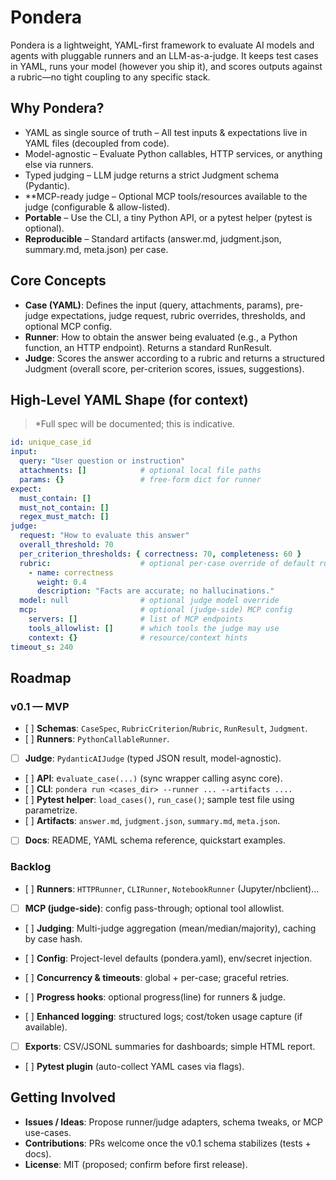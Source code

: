 # Pondera

Pondera is a lightweight, YAML-first framework to evaluate AI models and agents with pluggable runners and an LLM-as-a-judge. It keeps test cases in YAML, runs your model (however you ship it), and scores outputs against a rubric—no tight coupling to any specific stack.

## Why Pondera?

- YAML as single source of truth – All test inputs & expectations live in YAML files (decoupled from code).
- Model-agnostic – Evaluate Python callables, HTTP services, or anything else via runners.
- Typed judging – LLM judge returns a strict Judgment schema (Pydantic).
- **MCP-ready judge – Optional MCP tools/resources available to the judge (configurable & allow-listed).
- **Portable** – Use the CLI, a tiny Python API, or a pytest helper (pytest is optional).
- **Reproducible** – Standard artifacts (answer.md, judgment.json, summary.md, meta.json) per case.

## Core Concepts

- **Case (YAML)**: Defines the input (query, attachments, params), pre-judge expectations, judge request, rubric overrides, thresholds, and optional MCP config.
- **Runner**: How to obtain the answer being evaluated (e.g., a Python function, an HTTP endpoint). Returns a standard RunResult.
- **Judge**: Scores the answer according to a rubric and returns a structured Judgment (overall score, per-criterion scores, issues, suggestions).

## High-Level YAML Shape (for context)

> *Full spec will be documented; this is indicative.

```yaml
id: unique_case_id
input:
  query: "User question or instruction"
  attachments: []            # optional local file paths
  params: {}                 # free-form dict for runner
expect:
  must_contain: []
  must_not_contain: []
  regex_must_match: []
judge:
  request: "How to evaluate this answer"
  overall_threshold: 70
  per_criterion_thresholds: { correctness: 70, completeness: 60 }
  rubric:                    # optional per-case override of default rubric
    - name: correctness
      weight: 0.4
      description: "Facts are accurate; no hallucinations."
  model: null                # optional judge model override
  mcp:                       # optional (judge-side) MCP config
    servers: []              # list of MCP endpoints
    tools_allowlist: []      # which tools the judge may use
    context: {}              # resource/context hints
timeout_s: 240
```

## Roadmap

### v0.1 — MVP

- [ ] **Schemas**: `CaseSpec`, `RubricCriterion`/`Rubric`, `RunResult`, `Judgment`.
- [ ] **Runners**: `PythonCallableRunner`.
- [ ] **Judge**: `PydanticAIJudge` (typed JSON result, model-agnostic).
- [ ] **API**: e`valuate_case(...)` (sync wrapper calling async core).
- [ ] **CLI**: `pondera run <cases_dir> --runner ... --artifacts ....`
- [ ] **Pytest helper**: `load_cases()`, `run_case()`; sample test file using parametrize.
- [ ] **Artifacts**: `answer.md`, `judgment.json`, `summary.md`, `meta.json`.
- [ ] **Docs**: README, YAML schema reference, quickstart examples.

### Backlog

- [ ] **Runners**: `HTTPRunner`, `CLIRunner`, `NotebookRunner` (Jupyter/nbclient)...

- [ ] **MCP (judge-side)**: config pass-through; optional tool allowlist.

- [ ] **Judging**: Multi-judge aggregation (mean/median/majority), caching by case hash.

- [ ] **Config**: Project-level defaults (pondera.yaml), env/secret injection.

- [ ] **Concurrency & timeouts**: global + per-case; graceful retries.

- [ ] **Progress hooks**: optional progress(line) for runners & judge.

- [ ] **Enhanced logging**: structured logs; cost/token usage capture (if available).

- [ ] **Exports**: CSV/JSONL summaries for dashboards; simple HTML report.

- [ ] **Pytest plugin** (auto-collect YAML cases via flags).

## Getting Involved

- **Issues / Ideas**: Propose runner/judge adapters, schema tweaks, or MCP use-cases.
- **Contributions**: PRs welcome once the v0.1 schema stabilizes (tests + docs).
- **License**: MIT (proposed; confirm before first release).

